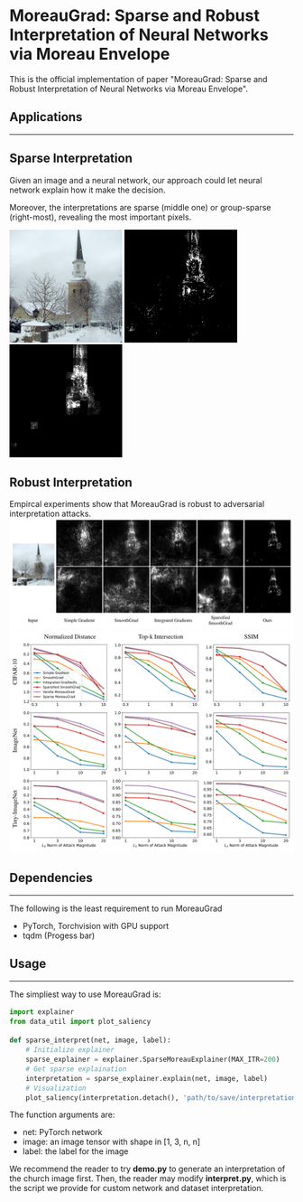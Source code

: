 # MoreauGrad: Sparse and Robust Interpretation of Neural Networks via Moreau Envelope

This is the official implementation of paper "MoreauGrad: Sparse and Robust Interpretation of Neural Networks via Moreau Envelope".

## Applications
---
## Sparse Interpretation
Given an image and a neural network, our approach could let neural network explain how it make the decision.

Moreover, the interpretations are sparse (middle one) or group-sparse (right-most), revealing the most important pixels.
<p float="left">
  <img src="./church_image.png" width="200" />
  <img src="./media/church_interpret.png" width="200" /> 
  <img src="./media/church_interpret_group.png" width="200" /> 
</p>

## Robust Interpretation
Empircal experiments show that MoreauGrad is robust to adversarial interpretation attacks.
![robustness](./media/robust_qualitative.png)
![robustness_line_chart](./media/robust_quantative.png)

## Dependencies
---
The following is the least requirement to run MoreauGrad
- PyTorch, Torchvision with GPU support
- tqdm (Progess bar)

## Usage
---
The simpliest way to use MoreauGrad is:

```python
import explainer
from data_util import plot_saliency

def sparse_interpret(net, image, label):
    # Initialize explainer
    sparse_explainer = explainer.SparseMoreauExplainer(MAX_ITR=200)
    # Get sparse explaination
    interpretation = sparse_explainer.explain(net, image, label)
    # Visualization
    plot_saliency(interpretation.detach(), 'path/to/save/interpretation.png')
```
The function arguments are:
- net: PyTorch network
- image: an image tensor with shape in [1, 3, n, n]
- label: the label for the image

We recommend the reader to try **demo.py** to generate an interpretation of the church image first. Then, the reader may modify **interpret.py**, which is the script we provide for custom network and dataset interpretation.